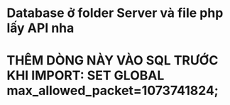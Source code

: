 # Database ở folder Server và file php lấy API nha
# THÊM DÒNG NÀY VÀO SQL TRƯỚC KHI IMPORT: SET GLOBAL max_allowed_packet=1073741824;
